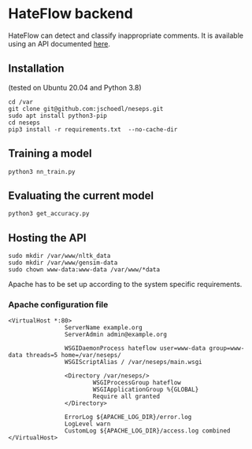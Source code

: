 # HateFlow backend
HateFlow can detect and classify inappropriate comments. It is available using an API documented [here](https://jschoedl.eu.pythonanywhere.com/docs/neseps/).
## Installation
(tested on Ubuntu 20.04 and Python 3.8)

```shell
cd /var
git clone git@github.com:jschoedl/neseps.git
sudo apt install python3-pip
cd neseps
pip3 install -r requirements.txt  --no-cache-dir
```

## Training a model
```shell
python3 nn_train.py
```

## Evaluating the current model
```shell
python3 get_accuracy.py
```

## Hosting the API
```shell
sudo mkdir /var/www/nltk_data
sudo mkdir /var/www/gensim-data
sudo chown www-data:www-data /var/www/*data
```
Apache has to be set up according to the system specific requirements.
### Apache configuration file
```
<VirtualHost *:80>
                ServerName example.org
                ServerAdmin admin@example.org

                WSGIDaemonProcess hateflow user=www-data group=www-data threads=5 home=/var/neseps/
                WSGIScriptAlias / /var/neseps/main.wsgi

                <Directory /var/neseps/>
                        WSGIProcessGroup hateflow
                        WSGIApplicationGroup %{GLOBAL}
                        Require all granted
                </Directory>

                ErrorLog ${APACHE_LOG_DIR}/error.log
                LogLevel warn
                CustomLog ${APACHE_LOG_DIR}/access.log combined
</VirtualHost>
```
